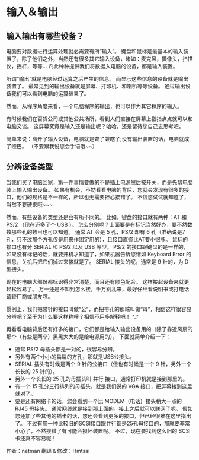 # 输入＆输出

## 输入输出有哪些设备？

电脑要对数据进行运算处理就必需要有所“输入”。 键盘和鼠标是最基本的输入装置了，除了他们之外，当然还有很多其它输入设备，诸如：麦克风，摄像头，扫描仪，摇杆，等等... 凡此种种提供我们将数据入电脑的设备，都是输入装置。

所谓“输出”就是电脑经过运算之后产生的信息。 而显示这些信息的设备就是输出装置了。 最常见到的输出设备就是屏幕、打印机、和喇叭等等设备。 通过输出设备我们可以看到电脑的运算结果了。

然而，从程序角度来看，一个电脑程序的输出，也可以作为其它程序的输入。

有时候我们在百货公司或其他公共场所，看到人们直接在屏幕上指指点点就可以和电脑交谈。 这屏幕究竟是输入还是输出呢？哈哈，还是留待您自己去思考吧。

简单来说：离开了输入设备，电脑就是聋子兼瞎子;没有输出装置的话，电脑就成了哑巴。 （不要跟我说您会手语哦~~）

## 分辨设备类型

当我们买了电脑回家，第一件事情要做的不是插上电源然后按开关，而是先帮电脑装上输入输出设备。 如果有机会，不妨看看电脑的背后，您就会发现有很多的接口，他们的规格是不一样的，所以也无需要担心接错了。 不信您试试就知道了，当然不要硬来哦~~~

然而，有些设备的类型还是会有所不同的。 比如，键盘的接口就有两种：AT 和 PS/2 （现在还多了个 USB ）。 怎么分别呢？上面要是有标记当然好办，要不然数数那些孔的数目也可以知道。 通常 AT 会是 5 孔，PS/2 却有 6 孔（准确说是7孔，只不过那个方孔仅是用来作固定用的），且接口直径比AT要小很多。 鼠标的接口也有分 SERIAL 和 PS/2 以及 USB 等型。 PS/2 的接口跟键盘的是一样的，如果没有标记的话，就要开机才知道了，如果机器告诉您诸如 Keyboard Error 的信息，关机后把它们掉过来接就是了。 SERIAL 接头的呢，通常是 9 针的，为 D 型接头。

现在的电脑大部份都标识得非常清楚，而且还有颜色配合。 这样接起设备来就更轻松容易了。 万一还是不知到怎么接，千万别乱来，最好仔细看说明书或打电话请较厂商或朋友啰。

惯例上，我们把带针的接口叫做“公”，而把带孔的那端叫做“母”，相信这样很容易分辨吧？至于为什么要这样称呼？相信不用多解释吧！ ^_^

再看看电脑背后还有好多的接口，它们都是给输入输出设备用的（除了靠近风扇的那个（有些是两个）黑黑大大的是给电源用的）。 下面就简单介绍一下： 

- 通常 PS/2 母插头都是一对的，很容易分辨。
- 另外有两个小小的扁扁的方孔，那就是USB公接头。
- SERIAL 插头有时候是两个 9 针的公接口（但也有时候是一个 9 针，另外一个长长的 25 针的）。
- 另外一个长长的 25 孔的母插头叫 并行 接口，通常打印机就是接到那里的。
- 有一个 15 孔分三行排列的母插头，就是我们说的 VGA 接口，把屏幕接到这里就对了。
- 要是还有网络卡的话，您会看到一个比 MODEM（电话）接头稍大一点的 RJ45 母接头。 通常网线就是接到那上面的。接上之后就可以联网了呢。
假如您还加了些其他的插卡的话，您还会看到更多的接口，但已经很难在这里指出了。 不过有用一种比较旧的SCSI接口跟并行都是25孔母接口的，那就要非常小心了，不然接错了有可能会损坏装置呢。 不过，现在要找到这么旧的 SCSI 卡还真不容易呢！

作者：netman
翻译＆修改：Hmtsai